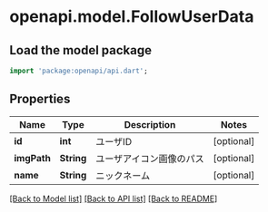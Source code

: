 # openapi.model.FollowUserData

## Load the model package
```dart
import 'package:openapi/api.dart';
```

## Properties
Name | Type | Description | Notes
------------ | ------------- | ------------- | -------------
**id** | **int** | ユーザID | [optional] 
**imgPath** | **String** | ユーザアイコン画像のパス | [optional] 
**name** | **String** | ニックネーム | [optional] 

[[Back to Model list]](../README.md#documentation-for-models) [[Back to API list]](../README.md#documentation-for-api-endpoints) [[Back to README]](../README.md)


